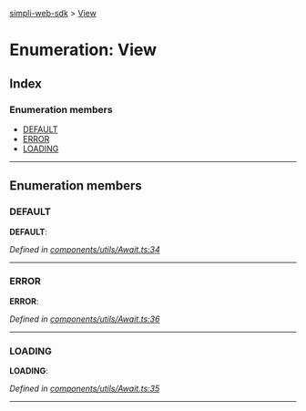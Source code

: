 [simpli-web-sdk](../README.md) > [View](../enums/view.md)

# Enumeration: View

## Index

### Enumeration members

* [DEFAULT](view.md#default)
* [ERROR](view.md#error)
* [LOADING](view.md#loading)

---

## Enumeration members

<a id="default"></a>

###  DEFAULT

**DEFAULT**: 

*Defined in [components/utils/Await.ts:34](https://github.com/simplitech/simpli-web-sdk/blob/4ed922b/src/components/utils/Await.ts#L34)*

___
<a id="error"></a>

###  ERROR

**ERROR**: 

*Defined in [components/utils/Await.ts:36](https://github.com/simplitech/simpli-web-sdk/blob/4ed922b/src/components/utils/Await.ts#L36)*

___
<a id="loading"></a>

###  LOADING

**LOADING**: 

*Defined in [components/utils/Await.ts:35](https://github.com/simplitech/simpli-web-sdk/blob/4ed922b/src/components/utils/Await.ts#L35)*

___

